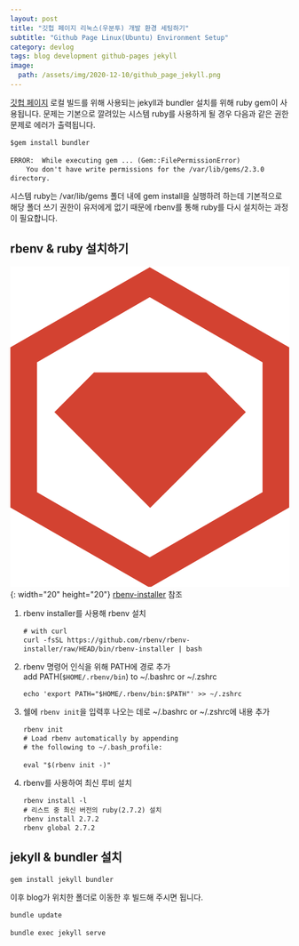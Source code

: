 ```yaml
---
layout: post
title: "깃헙 페이지 리눅스(우분투) 개발 환경 세팅하기"
subtitle: "Github Page Linux(Ubuntu) Environment Setup"
category: devlog
tags: blog development github-pages jekyll
image:
  path: /assets/img/2020-12-10/github_page_jekyll.png
---
```


[깃헙 페이지](https://jekyllrb.com/docs/) 로컬 빌드를 위해 사용되는 jekyll과 bundler 설치를 위해 ruby gem이 사용됩니다.
문제는 기본으로 깔려있는 시스템 ruby를 사용하게 될 경우 다음과 같은 권한 문제로 에러가 출력됩니다.

```console
$gem install bundler

ERROR:  While executing gem ... (Gem::FilePermissionError)
    You don't have write permissions for the /var/lib/gems/2.3.0 directory.
```

시스템 ruby는 /var/lib/gems 폴더 내에 gem install을 실행하려 하는데 기본적으로 해당 폴더 쓰기 권한이 유저에게 없기 때문에
rbenv를 통해 ruby를 다시 설치하는 과정이 필요합니다.

<!--more-->

## rbenv & ruby 설치하기

![ruby gem](/assets/img/2020-12-10/rubygems.svg){: width="20" height="20"}
[rbenv-installer](https://github.com/rbenv/rbenv-installer#rbenv-installer) 참조

1. rbenv installer를 사용해 rbenv 설치

   ```console
   # with curl
   curl -fsSL https://github.com/rbenv/rbenv-installer/raw/HEAD/bin/rbenv-installer | bash
   ```

2. rbenv 명령어 인식을 위해 PATH에 경로 추가<br>
   add PATH(`$HOME/.rbenv/bin`) to ~/.bashrc or ~/.zshrc

   ```console
   echo 'export PATH="$HOME/.rbenv/bin:$PATH"' >> ~/.zshrc
   ```

3. 쉘에 `rbenv init`을 입력후 나오는 데로 ~/.bashrc or ~/.zshrc에 내용 추가

   ```console
   rbenv init
   # Load rbenv automatically by appending
   # the following to ~/.bash_profile:

   eval "$(rbenv init -)"
   ```

4. rbenv를 사용하여 최신 루비 설치

   ```console
   rbenv install -l
   # 리스트 중 최신 버전의 ruby(2.7.2) 설치
   rbenv install 2.7.2
   rbenv global 2.7.2
   ```

## jekyll & bundler 설치

```console
gem install jekyll bundler
```

이후 blog가 위치한 폴더로 이동한 후 빌드해 주시면 됩니다.

```console
bundle update

bundle exec jekyll serve
```
